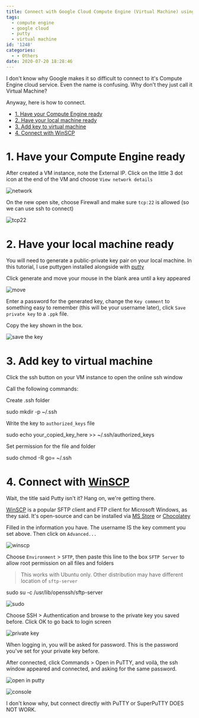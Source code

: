 ```yaml
---
title: Connect with Google Cloud Compute Engine (Virtual Machine) using PuTTY
tags:
  - compute engine
  - google cloud
  - putty
  - virtual machine
id: '1248'
categories:
  - - Others
date: 2020-07-20 18:28:46
---
```


I don't know why Google makes it so difficult to connect to it's Compute Engine cloud service. Even the name is confusing. Why don't they just call it Virtual Machine?

Anyway, here is how to connect.
<!-- more -->
*   [1. Have your Compute Engine ready](#1-have-your-compute-engine-ready)
*   [2. Have your local machine ready](#2-have-your-local-machine-ready)
*   [3. Add key to virtual machine](#3-add-key-to-virtual-machine)
*   [4. Connect with WinSCP](#4-connect-with-winscp)

# 1. Have your Compute Engine ready

After created a VM instance, note the External IP. Click on the little 3 dot icon at the end of the VM and choose `View network details`

![network](https://i.imgur.com/8QeJ7Yz.png)

On the new open site, choose Firewall and make sure `tcp:22` is allowed (so we can use ssh to connect)

![tcp22](https://i.imgur.com/oGJRuPE.png)

# 2. Have your local machine ready

You will need to generate a public-private key pair on your local machine. In this tutorial, I use puttygen installed alongside with [putty](https://chocolatey.org/packages/putty)

Click generate and move your mouse in the blank area until a key appeared

![move](https://i.imgur.com/5xJDSzQ.png)

Enter a password for the generated key, change the `Key comment` to something easy to remember (this will be your username later), click `Save private key` to a `.ppk` file.

Copy the key shown in the box.

![save the key](https://i.imgur.com/Q0xhVqQ.png)

# 3. Add key to virtual machine

Click the ssh button on your VM instance to open the online ssh window

Call the following commands:

Create .ssh folder

sudo mkdir -p ~/.ssh

Write the key to `authorized_keys` file

sudo echo your\_copied\_key\_here >> ~/.ssh/authorized\_keys

Set permission for the file and folder

sudo chmod -R go= ~/.ssh

# 4. Connect with [WinSCP](https://github.com/winscp/winscp)

Wait, the title said Putty isn't it? Hang on, we're getting there.

[WinSCP](https://github.com/winscp/winscp) is a popular SFTP client and FTP client for Microsoft Windows, as they said. It's open-source and can be installed via [MS Store](https://www.microsoft.com/store/apps/9p0pq8b65n8x) or [Chocolatey](https://chocolatey.org/packages/winscp)

Filled in the information you have. The username IS the key comment you set above. Then click on `Advanced...`

![winscp](https://i.imgur.com/VW4Xk88.png)

Choose `Environment` > `SFTP`, then paste this line to the box `SFTP Server` to allow root permission on all files and folders

> This works with Ubuntu only. Other distribution may have different location of `sftp-server`

sudo su -c /usr/lib/openssh/sftp-server

![sudo](https://i.imgur.com/dIgyNUA.png)

Choose SSH > Authentication and browse to the private key you saved before. Click OK to go back to login screen

![private key](https://i.imgur.com/x9MyGPp.png)

When logging in, you will be asked for password. This is the password you've set for your private key before.

After connected, click Commands > Open in PuTTY, and voilà, the ssh window appeared and connected, and asking for the same password.

![open in putty](https://i.imgur.com/iMSGvYB.png)

![console](https://i.imgur.com/qKuzGiy.png)

I don't know why, but connect directly with PuTTY or SuperPuTTY DOES NOT WORK.